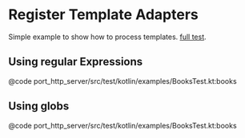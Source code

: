 
# Register Template Adapters
Simple example to show how to process templates.
[full test](https://github.com/hexagonkt/hexagon/blob/master/port_templates/src/test/kotlin/examples/TemplatesTest.kt).

## Using regular Expressions
@code port_http_server/src/test/kotlin/examples/BooksTest.kt:books

## Using globs
@code port_http_server/src/test/kotlin/examples/BooksTest.kt:books

